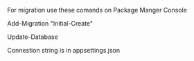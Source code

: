For migration use these comands on Package Manger Console

Add-Migration "Initial-Create"
 
Update-Database

Connestion string is in appsettings.json
